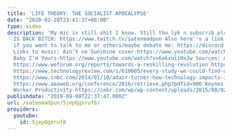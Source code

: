 ```yaml
---
title: 'LIFE THEORY: THE SOCIALIST APOCALYPSE'
date: "2020-02-28T23:41:37+08:00"
type: video
description: 'My mic is still shit I know. Still tho lyk n subscrib pls. MY TWITCH
  IS BACK BITCH: https://www.twitch.tv/satenmadpun Also here''s a link to my Discord
  if you want to talk to me or others/maybe debate me: https://discord.gg/JQaEDaA
  Links to music: Ain’t no Sunshine cover-https://www.youtube.com/watch?v=bWVe1GGvs4U
  Baby I’m Yours-https://www.youtube.com/watch?v=6okxuiiHx2w Sources: Automation stats-
  https://www.weforum.org/reports/towards-a-reskilling-revolution https://www.oxfordmartin.ox.ac.uk/downloads/academic/The_Future_of_Employment.pdf
  https://www.technologyreview.com/s/610005/every-study-we-could-find-on-what-automation-will-do-to-jobs-in-one-chart/
  https://www.cnbc.com/2014/01/10/adair-turner-how-technology-impacts-inequality.html
  https://www.aeaweb.org/conference/2016/retrieve.php?pdfid=906 Keynes’ Essay-http://www.econ.yale.edu/smith/econ116a/keynes1.pdf
  Worker Productivity-https://cebr.com/wp/wp-content/uploads/2015/08/O2-Individual-Productivity-Index-report_final.pdf'
publishdate: "2019-09-08T22:37:47.000Z"
url: /satenmadpun/5jepQgsruf8/
providers:
  youtube:
    id: 5jepQgsruf8
---
```

